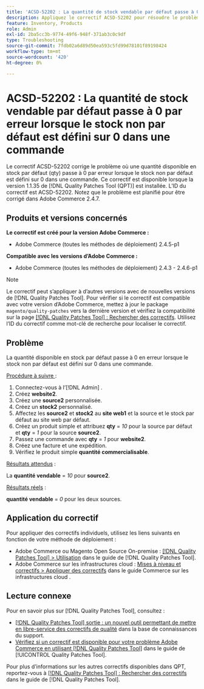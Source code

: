 ```yaml
---
title: 'ACSD-52202 : La quantité de stock vendable par défaut passe à 0 par erreur lorsque le stock non par défaut est défini à 0 qté dans l''ordre'
description: Appliquez le correctif ACSD-52202 pour résoudre le problème d'Adobe Commerce où une quantité vendable de stock par défaut passe à 0 par erreur lorsque le stock non par défaut est défini sur 0 dans une commande.
feature: Inventory, Products
role: Admin
exl-id: 2ba5cc3b-9774-49f6-948f-371ab3c0c9df
type: Troubleshooting
source-git-commit: 7fdb02a6d89d50ea593c5fd99d78101f89198424
workflow-type: tm+mt
source-wordcount: '420'
ht-degree: 0%

---
```


# ACSD-52202 : La quantité de stock vendable par défaut passe à 0 par erreur lorsque le stock non par défaut est défini sur 0 dans une commande

Le correctif ACSD-52202 corrige le problème où une quantité disponible en stock par défaut (qty) passe à 0 par erreur lorsque le stock non par défaut est défini sur 0 dans une commande. Ce correctif est disponible lorsque la version 1.1.35 de [!DNL Quality Patches Tool (QPT)] est installée. L’ID du correctif est ACSD-52202. Notez que le problème est planifié pour être corrigé dans Adobe Commerce 2.4.7.

## Produits et versions concernés

**Le correctif est créé pour la version Adobe Commerce :**

* Adobe Commerce (toutes les méthodes de déploiement) 2.4.5-p1

**Compatible avec les versions d’Adobe Commerce :**

* Adobe Commerce (toutes les méthodes de déploiement) 2.4.3 - 2.4.6-p1

>[!NOTE]
>
>Le correctif peut s’appliquer à d’autres versions avec de nouvelles versions de [!DNL Quality Patches Tool]. Pour vérifier si le correctif est compatible avec votre version d’Adobe Commerce, mettez à jour le package `magento/quality-patches` vers la dernière version et vérifiez la compatibilité sur la page [[!DNL Quality Patches Tool] : Rechercher des correctifs](https://experienceleague.adobe.com/tools/commerce-quality-patches/index.html). Utilisez l’ID du correctif comme mot-clé de recherche pour localiser le correctif.

## Problème

La quantité disponible en stock par défaut passe à 0 en erreur lorsque le stock non par défaut est défini sur 0 dans une commande.

<u>Procédure à suivre </u> :

1. Connectez-vous à l’[!DNL Admin] .
1. Créez **website2**.
1. Créez une **source2** personnalisée.
1. Créez un **stock2** personnalisé.
1. Affectez les **source2** et **stock2** au **site web1** et la source et le stock par défaut au site web par défaut.
1. Créez un produit simple et attribuez **qty** = *10* pour la source par défaut et **qty** = *1* pour la source **source2**.
1. Passez une commande avec **qty** = *1* pour **website2**.
1. Créez une facture et une expédition.
1. Vérifiez le produit simple **quantité commercialisable**.

<u>Résultats attendus</u> :

La **quantité vendable** = *10* pour **source2**.

<u>Résultats réels</u> :

**quantité vendable** = *0* pour les deux sources.

## Application du correctif

Pour appliquer des correctifs individuels, utilisez les liens suivants en fonction de votre méthode de déploiement :

* Adobe Commerce ou Magento Open Source On-premise : [[!DNL Quality Patches Tool] > Utilisation](/help/tools/quality-patches-tool/usage.md) dans le guide de [!DNL Quality Patches Tool].
* Adobe Commerce sur les infrastructures cloud : [Mises à niveau et correctifs > Appliquer des correctifs](https://experienceleague.adobe.com/docs/commerce-cloud-service/user-guide/develop/upgrade/apply-patches.html) dans le guide Commerce sur les infrastructures cloud .

## Lecture connexe

Pour en savoir plus sur [!DNL Quality Patches Tool], consultez :

* [[!DNL Quality Patches Tool] sortie : un nouvel outil permettant de mettre en libre-service des correctifs de qualité](https://experienceleague.adobe.com/en/docs/commerce-operations/tools/quality-patches-tool/quality-patches-tool-to-self-serve-quality-patches) dans la base de connaissances du support.
* [Vérifiez si un correctif est disponible pour votre problème Adobe Commerce en utilisant [!DNL Quality Patches Tool]](/help/tools/quality-patches-tool/patches-available-in-qpt/check-patch-for-magento-issue-with-magento-quality-patches.md) dans le guide de [!UICONTROL Quality Patches Tool].


Pour plus d’informations sur les autres correctifs disponibles dans QPT, reportez-vous à [[!DNL Quality Patches Tool] : Rechercher des correctifs](https://experienceleague.adobe.com/tools/commerce-quality-patches/index.html) dans le guide de [!DNL Quality Patches Tool].
